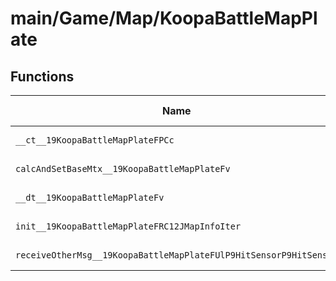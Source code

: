 # main/Game/Map/KoopaBattleMapPlate

## Functions

| Name | Address | Match % |
|------|---------|---------|
| `__ct__19KoopaBattleMapPlateFPCc` | `0x80186CC4` | :x: (0.0%) |
| `calcAndSetBaseMtx__19KoopaBattleMapPlateFv` | `0x80186D08` | :x: (0.0%) |
| `__dt__19KoopaBattleMapPlateFv` | `0x80186D10` | :x: (0.0%) |
| `init__19KoopaBattleMapPlateFRC12JMapInfoIter` | `0x80186D6C` | :x: (0.0%) |
| `receiveOtherMsg__19KoopaBattleMapPlateFUlP9HitSensorP9HitSensor` | `0x80186EB8` | :x: (0.0%) |